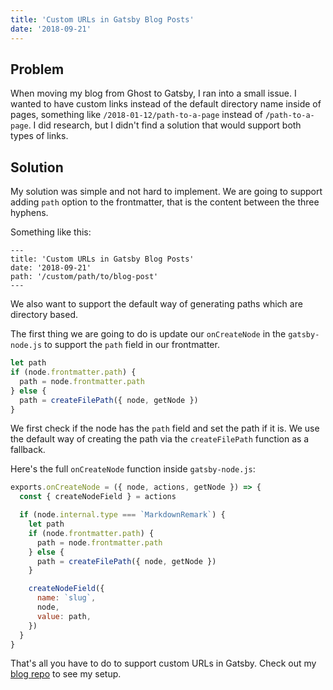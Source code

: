 ```yaml
---
title: 'Custom URLs in Gatsby Blog Posts'
date: '2018-09-21'
---
```


## Problem

When moving my blog from Ghost to Gatsby, I ran into a small issue. I wanted to have custom links instead of the default directory name inside of pages, something like `/2018-01-12/path-to-a-page` instead of `/path-to-a-page`. I did research, but I didn't find a solution that would support both types of links.

## Solution

My solution was simple and not hard to implement. We are going to support adding `path` option to the frontmatter, that is the content between the three hyphens.

Something like this:

```
---
title: 'Custom URLs in Gatsby Blog Posts'
date: '2018-09-21'
path: '/custom/path/to/blog-post'
---
```

We also want to support the default way of generating paths which are directory based.

The first thing we are going to do is update our `onCreateNode` in the `gatsby-node.js` to support the `path` field in our frontmatter.

```javascript
let path
if (node.frontmatter.path) {
  path = node.frontmatter.path
} else {
  path = createFilePath({ node, getNode })
}
```

We first check if the node has the `path` field and set the path if it is.
We use the default way of creating the path via the `createFilePath` function as a fallback.

Here's the full `onCreateNode` function inside `gatsby-node.js`:

```javascript
exports.onCreateNode = ({ node, actions, getNode }) => {
  const { createNodeField } = actions

  if (node.internal.type === `MarkdownRemark`) {
    let path
    if (node.frontmatter.path) {
      path = node.frontmatter.path
    } else {
      path = createFilePath({ node, getNode })
    }

    createNodeField({
      name: `slug`,
      node,
      value: path,
    })
  }
}
```

That's all you have to do to support custom URLs in Gatsby. Check out my [blog repo](https://github.com/edgar971/personal-blog/) to see my setup.

